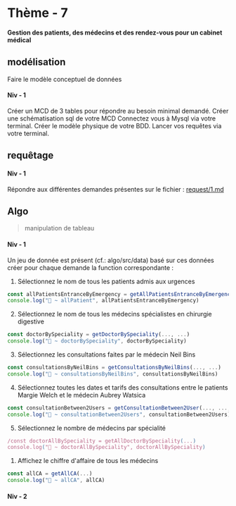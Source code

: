 

# Thème - 7

**Gestion des patients, des médecins et des rendez-vous pour un cabinet médical**



## modélisation
Faire le modèle conceptuel de données
#### Niv - 1

Créer un MCD de 3 tables pour répondre au besoin minimal demandé. 
Créer une schématisation sql de votre MCD
Connectez vous à Mysql via votre terminal.
Créer le modèle physique de votre BDD.
Lancer vos requêtes via votre terminal.

## requêtage 

#### Niv - 1

Répondre aux différentes demandes présentes sur le fichier : [request/1.md](request/1.md)


## Algo 

> manipulation de tableau

#### Niv - 1

Un jeu de donnée est présent (cf.: algo/src/data)
basé sur ces données créer pour chaque demande la function correspondante : 

1. Sélectionnez le nom de tous les patients admis aux urgences
```ts
const allPatientsEntranceByEmergency = getAllPatientsEntranceByEmergency(...)
console.log("🚀 ~ allPatient", allPatientsEntranceByEmergency)
```

2. Sélectionnez le nom de tous les médecins spécialistes en chirurgie digestive
```ts
const doctorBySpeciality = getDoctorBySpeciality(..., ...)
console.log("🚀 ~ doctorBySpeciality", doctorBySpeciality)
```

3. Sélectionnez les consultations faites par le médecin Neil Bins
```ts
const consultationsByNeilBins = getConsultationsByNeilBins(..., ...)
console.log("🚀 ~ consultationsByNeilBins", consultationsByNeilBins)

```

4. Sélectionnez toutes les dates et tarifs des consultations entre le 
patients Margie Welch et le médecin Aubrey Watsica
```ts
const consultationBetween2Users = getConsultationBetween2User(..., ..., ..., ... ,...)
console.log("🚀 ~ consultationBetween2Users", consultationBetween2Users)
```

5. Sélectionnez le nombre de médecins par spécialité
```ts
/const doctorAllBySpeciality = getAllDoctorBySpeciality(...)
console.log("🚀 ~ doctorAllBySpeciality", doctorAllBySpeciality)
```

1. Affichez le chiffre d'affaire de tous les médecins
```ts
const allCA = getAllCA(...)
console.log("🚀 ~ allCA", allCA)
```


#### Niv - 2

